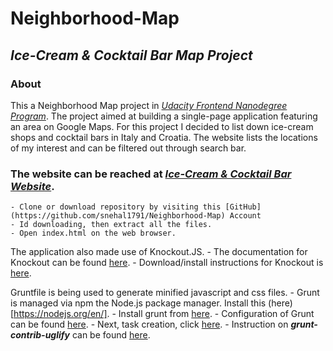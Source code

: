 # Neighborhood-Map


## _Ice-Cream & Cocktail Bar Map Project_


### About


This a Neighborhood Map project in *[Udacity Frontend Nanodegree Program](https://www.udacity.com/course/front-end-web-developer-nanodegree--nd001)*.
The project aimed at building a single-page application featuring an area on Google Maps.
For this project I decided to list down ice-cream shops and cocktail bars in Italy and Croatia. The website lists the locations of my interest and can be filtered out through search bar.


### **The website can be reached at *[Ice-Cream & Cocktail Bar Website](https://snehal1791.github.io/Neighborhood-Map/)*.**
    - Clone or download repository by visiting this [GitHub](https://github.com/snehal1791/Neighborhood-Map) Account
    - Id downloading, then extract all the files.
    - Open index.html on the web browser.

The application also made use of Knockout.JS.
    - The documentation for Knockout can be found [here](http://knockoutjs.com/documentation/introduction.html).
    - Download/install instructions for Knockout is [here](http://knockoutjs.com/downloads/index.html).


Gruntfile is being used to generate minified javascript and css files.
    - Grunt is managed via npm the Node.js package manager. Install this (here)[https://nodejs.org/en/].
    - Install grunt from [here](https://gruntjs.com/installing-grunt).
    - Configuration of Grunt can be found [here](https://gruntjs.com/configuring-tasks).
    - Next, task creation, click [here](https://gruntjs.com/creating-tasks).
    - Instruction on **_grunt-contrib-uglify_** can be found [here](https://github.com/gruntjs/grunt-contrib-uglify).

